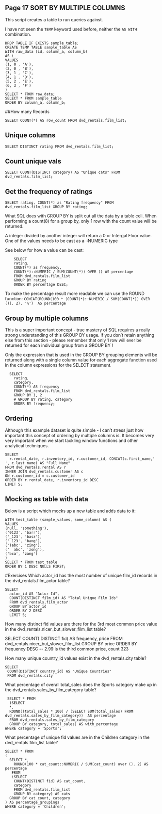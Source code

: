 
  

  

## Page 17 SORT BY MULTIPLE COLUMNS

  

  

This script creates a table to run queries against.

  

I have not seen the `TEMP` keyword used before, neither the `AS WITH` combination.

  

```
DROP TABLE IF EXISTS sample_table;
CREATE TEMP TABLE sample_table AS
WITH raw_data (id, column_a, column_b)
AS (
VALUES
(1, 0 , 'A'),
(2, 0 , 'B'),
(3, 1 , 'C'),
(4, 1 , 'D'),
(5, 2 , 'E'),
(6, 3 , 'F')
)
SELECT * FROM raw_data;
SELECT * FROM sample_table
ORDER BY column_a, column_b;
```

  

##How many Records

`SELECT COUNT(*) AS row_count FROM dvd_rentals.film_list;`

  

## Unique columns

`SELECT DISTINCT rating FROM dvd_rentals.film_list;`

  

## Count unique vals

`SELECT COUNT(DISTINCT category) AS "Unique cats" FROM dvd_rentals.film_list;`

  

## Get the frequency of ratings

`SELECT rating, COUNT(*) as "Rating frequency" FROM dvd_rentals.film_list GROUP BY rating;`

  

What SQL does with GROUP BY is split out all the data by a table cell.
When performing a count(8) for a group by, only 1 row with the count value will be returned.

  

A integer divided by another integer will return a 0 or Intergal Floor value. One of the values needs to be cast as a ::NUMERIC type

See below for how a value can be cast:

```
    SELECT
    rating,
    COUNT(*) as frequency,
    COUNT(*)::NUMERIC / SUM(COUNT(*)) OVER () AS percentage
    FROM dvd_rentals.film_list
    GROUP BY rating
    ORDER BY percentage DESC;
```
To make the percentage result more readable we can use the ROUND function:
`CONCAT(ROUND(100 * (COUNT(*)::NUMERIC / SUM(COUNT(*)) OVER ()), 2), '%')  AS percentage`

## Group by multiple columns
This is a super important concept - true mastery of SQL requires a really strong understanding of this GROUP BY usage. If you don’t retain anything else from this section - please remember that only 1 row will ever be returned for each individual group from a GROUP BY !

Only the expression that is used in the GROUP BY grouping elements will be returned along with a single column value for each aggregate function used in the column expressions for the SELECT statement.

```
  SELECT
    rating,
    category,
    COUNT(*) AS frequency
    FROM dvd_rentals.film_list
    GROUP BY 1, 2
    # GROUP BY rating, category
    ORDER BY frequency;
```

## Ordering
Although this example dataset is quite simple - I can’t stress just how important this concept of ordering by multiple columns is. It becomes very very important when we start tackling window functions and other analytical techniques.
```
SELECT 
  r.rental_date, r.inventory_id, r.customer_id, CONCAT(c.first_name,' ', c.last_name) AS "Full Name"
FROM dvd_rentals.rental AS r
INNER JOIN dvd_rentals.customer AS c
ON r.customer_id = c.customer_id
ORDER BY r.rental_date, r.inventory_id DESC
LIMIT 5;
```

## Mocking as table with data
Below is a script which mocks up a new table and adds data to it:
```
WITH test_table (sample_values, some_column) AS (
VALUES
(null, 'something'),
('0123', 'barr'),
('_123', 'basz'),
(' 123', 'bang'),
('(abc', 'zing'),
('  abc', 'zong'),
('bca', 'zang')
)
SELECT * FROM test_table
ORDER BY 1 DESC NULLS FIRST;
```

#Exercises
Which actor_id has the most number of unique film_id records in the dvd_rentals.film_actor table?
```
SELECT
  actor_id AS "Actor Id",
  COUNT(DISTINCT film_id) AS "Total Unique Film Ids"
  FROM dvd_rentals.film_actor
  GROUP BY actor_id
  ORDER BY 2 DESC
  LIMIT 5;
  ```

How many distinct fid values are there for the 3rd most common price value in the dvd_rentals.nicer_but_slower_film_list table?

  SELECT 
    COUNT( DISTINCT fid) AS frequency,
    price
    FROM dvd_rentals.nicer_but_slower_film_list
  GROUP BY  price
  ORDER BY frequency DESC
-- 2.99 is the third common price, count 323

How many unique country_id values exist in the dvd_rentals.city table?

```
SELECT
 COUNT(DISTINCT country_id) AS "Unique Countries"
 FROM dvd_rentals.city
 ```

What percentage of overall total_sales does the Sports category make up in the dvd_rentals.sales_by_film_category table?
```
 SELECT * FROM
  (SELECT
  *,
  ROUND((total_sales * 100) / (SELECT SUM(total_sales) FROM dvd_rentals.sales_by_film_category))  AS percentage
  FROM dvd_rentals.sales_by_film_category
  GROUP BY category, total_sales) AS with_percentage
WHERE category = 'Sports';
```


What percentage of unique fid values are in the Children category in the dvd_rentals.film_list table?

```
SELECT * FROM
(
  SELECT *,
    ROUND(100 * cat_count::NUMERIC / SUM(cat_count) over (), 2) AS percentage
   FROM
   (SELECT
    COUNT(DISTINCT fid) AS cat_count,
    category
    FROM dvd_rentals.film_list
    GROUP BY category) AS cats
  GROUP BY cat_count, category
) AS percentage_groupings
WHERE category = 'Children';
```